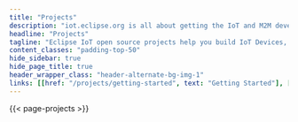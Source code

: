 ```yaml
---
title: "Projects"
description: "iot.eclipse.org is all about getting the IoT and M2M developers involved in what is happening in the different Eclipse projects"
headline: "Projects"
tagline: "Eclipse IoT open source projects help you build IoT Devices, Gateways (\"Smart Objects\"), Cloud backends, and more. Use the list below to find the project that's right for you."
content_classes: "padding-top-50"
hide_sidebar: true
hide_page_title: true
header_wrapper_class: "header-alternate-bg-img-1"
links: [[href: "/projects/getting-started", text: "Getting Started"], [href: "/projects/sandboxes", text: "Sandboxes"]]
---
```


{{< page-projects >}}